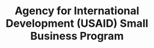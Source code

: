 ---
highlight: "false" 
title: "Agency for International Development (USAID) Small Business Program"
description: "The Office of Small and Disadvantaged Business Utilization (OSDBU) is responsible for monitoring USAID’s implementation and execution of the small business programs and advising the Administrator and senior leadership."
url-link: "https://www.usaid.gov/about-us/organization/office-small-and-disadvantaged-business-utilization"
type: "HTML"
gov-only: "false"
is-external: "true"
publication-date: "January 01, 2023"
reading-time: "5"
resource-type: "information-slick"
filter: "small-business"
audience: "industry-all-businesses"
branded-offerings: "small-business-support"
---